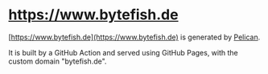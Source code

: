 # https://www.bytefish.de #

[https://www.bytefish.de](https://www.bytefish.de) is generated by [Pelican](http://getpelican.com).

It is built by a GitHub Action and served using GitHub Pages, with the custom domain "bytefish.de".
